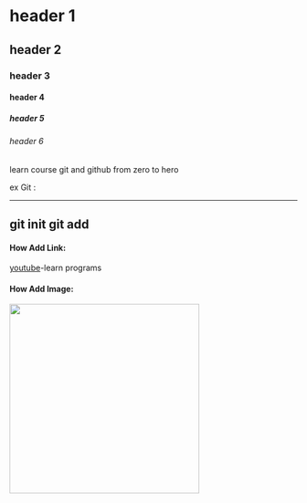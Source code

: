 # header 1
## header 2
### header 3
#### header 4
##### header 5
###### header 6

learn course git and github from zero to hero

ex Git :

---
git init
git add 
---

#### How Add Link:
[youtube](https://www.youtube.com/watch?v=ACOiGZoqC8w&list=PLDoPjvoNmBAw4eOj58MZPakHjaO3frVMF)-learn programs


#### How Add Image:
<img src="https://avatars.githubusercontent.com/u/138794145?v=4" align="center" height="332" width="332">
